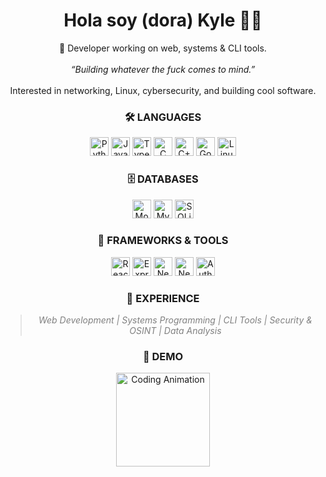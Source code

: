 <h1 align="center">Hola soy (dora) Kyle 👨‍💻</h1>

<div align="center">
  🚀 Developer working on web, systems & CLI tools.  
  <br/><br/>
  <em>“Building whatever the fuck comes to mind.”</em>
  <br/><br/>
  Interested in networking, Linux, cybersecurity, and building cool software.
</div>

<h3 align="center">🛠️ LANGUAGES</h3>
<p align="center">
  <img src="https://img.shields.io/badge/PYTHON-3776AB?style=for-the-badge&logo=python&logoColor=white" alt="Python" height="30" />
  <img src="https://img.shields.io/badge/JAVASCRIPT-F7DF1E?style=for-the-badge&logo=javascript&logoColor=black" alt="JavaScript" height="30" />
  <img src="https://img.shields.io/badge/TYPESCRIPT-3178C6?style=for-the-badge&logo=typescript&logoColor=white" alt="TypeScript" height="30" />
  <img src="https://img.shields.io/badge/C-00599C?style=for-the-badge&logo=c&logoColor=white" alt="C" height="30" />
  <img src="https://img.shields.io/badge/C++-00599C?style=for-the-badge&logo=c%2B%2B&logoColor=white" alt="C++" height="30" />
  <img src="https://img.shields.io/badge/GO-00ADD8?style=for-the-badge&logo=go&logoColor=white" alt="Go" height="30" />
  <img src="https://img.shields.io/badge/LINUX-FCC624?style=for-the-badge&logo=linux&logoColor=black" alt="Linux" height="30" />
</p>

<h3 align="center">🗄️ DATABASES</h3>
<p align="center">
  <img src="https://img.shields.io/badge/MONGODB-47A248?style=for-the-badge&logo=mongodb&logoColor=white" alt="MongoDB" height="30" />
  <img src="https://img.shields.io/badge/MYSQL-4479A1?style=for-the-badge&logo=mysql&logoColor=white" alt="MySQL" height="30" />
  <img src="https://img.shields.io/badge/SQLITE-003B57?style=for-the-badge&logo=sqlite&logoColor=white" alt="SQLite" height="30" />
</p>

<h3 align="center">🚀 FRAMEWORKS & TOOLS</h3>
<p align="center">
  <img src="https://img.shields.io/badge/REACT-61DAFB?style=for-the-badge&logo=react&logoColor=black" alt="React" height="30" />
  <img src="https://img.shields.io/badge/EXPRESS-000000?style=for-the-badge&logo=express&logoColor=white" alt="Express" height="30" />
  <img src="https://img.shields.io/badge/NEXT.JS-000000?style=for-the-badge&logo=next.js&logoColor=white" alt="Next.js" height="30" />
  <img src="https://img.shields.io/badge/NESTJS-E0234E?style=for-the-badge&logo=nestjs&logoColor=white" alt="NestJS" height="30" />
  <img src="https://img.shields.io/badge/AUTH0-EB5424?style=for-the-badge&logo=auth0&logoColor=white" alt="Auth0" height="30" />
</p>

<h3 align="center">🌟 EXPERIENCE</h3>
<blockquote align="center" style="font-style: italic; color: gray;">
  Web Development | Systems Programming | CLI Tools | Security & OSINT | Data Analysis
</blockquote>

<h3 align="center">🚀 DEMO</h3>
<p align="center">
  <img src="https://media.giphy.com/media/3o7btPCcdNniyf0ArS/giphy.gif" alt="Coding Animation" height="150" />
</p>
